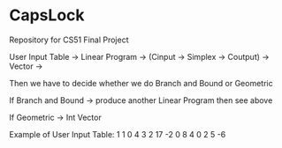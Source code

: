 # CapsLock
Repository for CS51 Final Project

User Input Table -> Linear Program -> (Cinput -> Simplex -> Coutput) -> Vector ->

  Then we have to decide whether we do Branch and Bound or Geometric

If Branch and Bound -> produce another Linear Program then see above

If Geometric ->  Int Vector

Example of User Input Table:
1	1	0
4	3	2	17
-2	0	8	4
0	2	5	-6
